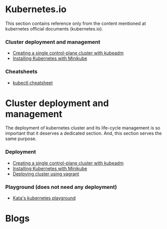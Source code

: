 # Kubernetes.io

This section contains reference only from the content mentioned at kubernetes official documents (kubernetes.io).

### Cluster deployment and management

* [Creating a single control-plane cluster with kubeadm](https://kubernetes.io/docs/setup/production-environment/tools/kubeadm/create-cluster-kubeadm/)
* [Installing Kubernetes with Minikube](https://kubernetes.io/docs/setup/learning-environment/minikube/)
     
### Cheatsheets
* [kubectl cheatsheet](https://kubernetes.io/docs/reference/kubectl/cheatsheet/)


# Cluster deployment and management 

The deployment of kubernetes cluster and its life-cycle management is so important that it deserves a dedicated section. And,
this section serves the same purpose.

### Deployment

* [Creating a single control-plane cluster with kubeadm](https://kubernetes.io/docs/setup/production-environment/tools/kubeadm/create-cluster-kubeadm/)
* [Installing Kubernetes with Minikube](https://kubernetes.io/docs/setup/learning-environment/minikube/)
* [Deploying cluster using vagrant](https://lollyrock.com/posts/kubernetes-vagrant/)

### Playground (does not need any deployment)

* [Kata's kubernetes playground](https://www.katacoda.com/courses/kubernetes/playground)

# Blogs


